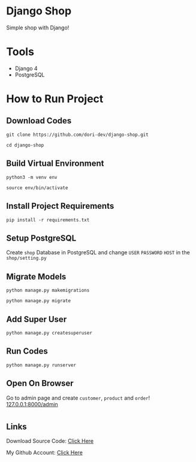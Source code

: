 # Django Shop

Simple shop with Django!


# Tools
- Django 4
- PostgreSQL


#
# How to Run Project

## Download Codes
```
git clone https://github.com/dori-dev/django-shop.git
```
```
cd django-shop
```

## Build Virtual Environment
```
python3 -m venv env
```
```
source env/bin/activate
```

## Install Project Requirements
```
pip install -r requirements.txt
```

## Setup PostgreSQL
Create `shop` Database in PostgreSQL and change `USER` `PASSWORD` `HOST` in the `shop/setting.py`


## Migrate Models
```
python manage.py makemigrations
```
```
python manage.py migrate
```

## Add Super User
```
python manage.py createsuperuser
```

## Run Codes
```
python manage.py runserver
```

## Open On Browser
Go to admin page and create `customer`, `product` and `order`!
<br>
[127.0.0.1:8000/admin](http://127.0.0.1:8000/admin)

#
## Links


Download Source Code: [Click Here](https://github.com/dori-dev/django-shop/archive/refs/heads/master.zip)

My Github Account: [Click Here](https://github.com/dori-dev/)



